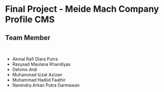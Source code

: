# Final Project - Meide Mach Company Profile CMS
## Team Member
<br>
<ul>
  <li>Akmal Rafi Diara Putra</li>
  <li>Rasyaad Maulana Khandiyas</li>
  <li>Delvino Ardi</li>
  <li>Muhammad Izzat Azizan</li>
  <li>Muhammad Hadiid Faathir</li>
  <li>Narendra Arkan Putra Darmawan</li>
</ul>

